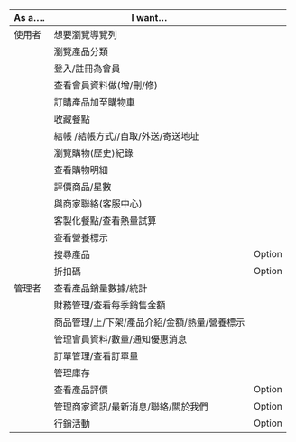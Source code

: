 | As a…. | I want…                                      |        |
|--------|----------------------------------------------|--------|
| 使用者 | 想要瀏覽導覽列                               |        |
|        | 瀏覽產品分類                                 |        |
|        | 登入/註冊為會員                              |        |
|        | 查看會員資料做(增/刪/修)                     |        |
|        | 訂購產品加至購物車                           |        |
|        | 收藏餐點                                     |        |
|        | 結帳 /結帳方式//自取/外送/寄送地址           |        |
|        | 瀏覽購物(歷史)紀錄                           |        |
|        | 查看購物明細                                 |        |
|        | 評價商品/星數                                |        |
|        | 與商家聯絡(客服中心)                         |        |
|        | 客製化餐點/查看熱量試算                      |        |
|        | 查看營養標示                                 |        |
|        | 搜尋產品                                     | Option |
|        | 折扣碼                                       | Option |
| 管理者 | 查看產品銷量數據/統計                        |        |
|        | 財務管理/查看每季銷售金額                    |        |
|        | 商品管理/上/下架/產品介紹/金額/熱量/營養標示 |        |
|        | 管理會員資料/數量/通知優惠消息               |        |
|        | 訂單管理/查看訂單量                          |        |
|        | 管理庫存                                     |        |
|        | 查看產品評價                                 | Option |
|        | 管理商家資訊/最新消息/聯絡/關於我們          | Option |
|        | 行銷活動                                     | Option |
